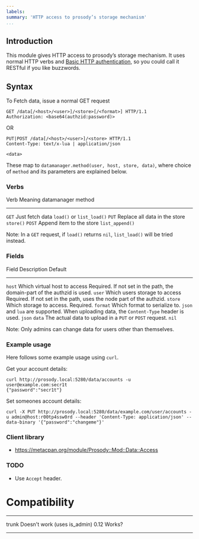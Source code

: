 ```yaml
---
labels:
summary: 'HTTP access to prosody’s storage mechanism'
...
```


Introduction
------------

This module gives HTTP access to prosody’s storage mechanism. It uses
normal HTTP verbs and [Basic HTTP
authentication](http://tools.ietf.org/html/rfc2617), so you could call
it RESTful if you like buzzwords.

Syntax
------

To Fetch data, issue a normal GET request

    GET /data[/<host>/<user>]/<store>[/<format>] HTTP/1.1
    Authorization: <base64(authzid:password)>

OR

    PUT|POST /data[/<host>/<user>]/<store> HTTP/1.1
    Content-Type: text/x-lua | application/json

    <data>

These map to `datamanager.method(user, host, store, data)`, where choice
of `method` and its parameters are explained below.

### Verbs

  Verb     Meaning                         datamanager method
  -------- ------------------------------- ---------------------------
  `GET`    Just fetch data                 `load()` or `list_load()`
  `PUT`    Replace all data in the store   `store()`
  `POST`   Append item to the store        `list_append()`

Note: In a `GET` request, if `load()` returns `nil`, `list_load()` will
be tried instead.

### Fields

  Field      Description                                                                                                             Default
  ---------- ----------------------------------------------------------------------------------------------------------------------- ---------------------------------------------------------------------------
  `host`     Which virtual host to access                                                                                            Required. If not set in the path, the domain-part of the authzid is used.
  `user`     Which users storage to access                                                                                           Required. If not set in the path, uses the node part of the authzid.
  `store`    Which storage to access.                                                                                                Required.
  `format`   Which format to serialize to. `json` and `lua` are supported. When uploading data, the `Content-Type` header is used.   `json`
  `data`     The actual data to upload in a `PUT` or `POST` request.                                                                 `nil`

Note: Only admins can change data for users other than themselves.

### Example usage

Here follows some example usage using `curl`.

Get your account details:

    curl http://prosody.local:5280/data/accounts -u user@example.com:secr1t
    {"password":"secr1t"}

Set someones account details:

    curl -X PUT http://prosody.local:5280/data/example.com/user/accounts -u admin@host:r00tp4ssw0rd --header 'Content-Type: application/json' --data-binary '{"password":"changeme"}'

### Client library

-   https://metacpan.org/module/Prosody::Mod::Data::Access

### TODO

-   Use `Accept` header.

Compatibility
=============

  ------- --------------
  trunk   Doesn't work (uses is_admin)
  0.12    Works?
  ------- --------------
